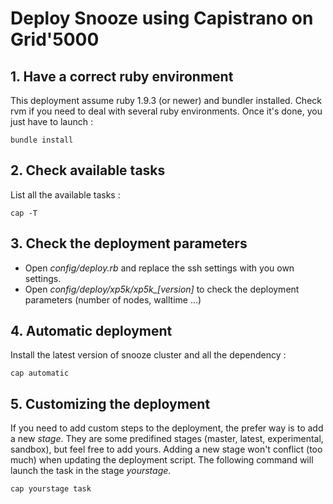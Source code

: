 # Deploy Snooze using Capistrano on Grid'5000

## 1. Have a correct ruby environment

This deployment assume ruby 1.9.3 (or newer) and bundler installed. Check rvm if you need to deal with several ruby environments.
Once it's done, you just have to launch :

    bundle install

## 2. Check available tasks


List all the available tasks : 
```
cap -T
```


## 3. Check the deployment parameters

* Open *config/deploy.rb* and replace the ssh settings with you own settings.
* Open *config/deploy/xp5k/xp5k_[version]* to check the deployment parameters (number of nodes, walltime ...)

## 4. Automatic deployment


Install the latest version of snooze cluster and all the dependency : 

```
cap automatic
```

## 5. Customizing the deployment

If you need to add custom steps to the deployment, the prefer way is to add  a new  *stage*. They are some predifined stages (master, latest, experimental, sandbox), but feel free to add yours. Adding a new stage won't conflict (too much) when updating the deployment script.
The following command will launch the task in the stage *yourstage*.

```
cap yourstage task
```



 



